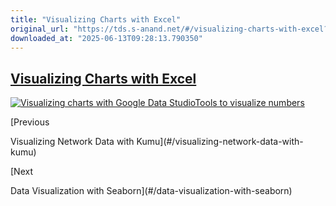 ```yaml
---
title: "Visualizing Charts with Excel"
original_url: "https://tds.s-anand.net/#/visualizing-charts-with-excel?id=visualizing-charts-with-excel"
downloaded_at: "2025-06-13T09:28:13.790350"
---
```

[Visualizing Charts with Excel](#/visualizing-charts-with-excel?id=visualizing-charts-with-excel)
-------------------------------------------------------------------------------------------------

[![Visualizing charts with Google Data StudioTools to visualize numbers](https://i.ytimg.com/vi_webp/sORnCj52COw/sddefault.webp)](https://youtu.be/sORnCj52COw?t=1813s)

[Previous

Visualizing Network Data with Kumu](#/visualizing-network-data-with-kumu)

[Next

Data Visualization with Seaborn](#/data-visualization-with-seaborn)